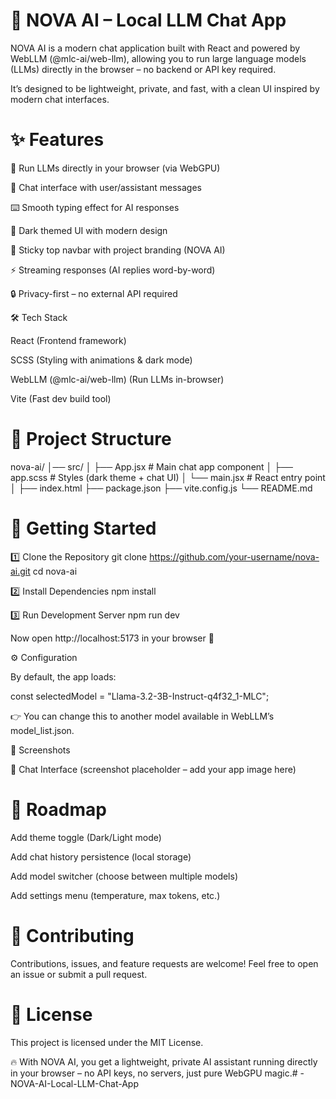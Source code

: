 # 🚀 NOVA AI – Local LLM Chat App

NOVA AI is a modern chat application built with React and powered by WebLLM (@mlc-ai/web-llm), allowing you to run large language models (LLMs) directly in the browser – no backend or API key required.

It’s designed to be lightweight, private, and fast, with a clean UI inspired by modern chat interfaces.

# ✨ Features

🧠 Run LLMs directly in your browser (via WebGPU)

💬 Chat interface with user/assistant messages

⌨️ Smooth typing effect for AI responses

🖤 Dark themed UI with modern design

📌 Sticky top navbar with project branding (NOVA AI)

⚡ Streaming responses (AI replies word-by-word)

🔒 Privacy-first – no external API required

🛠️ Tech Stack

React (Frontend framework)

SCSS (Styling with animations & dark mode)

WebLLM (@mlc-ai/web-llm) (Run LLMs in-browser)

Vite (Fast dev build tool)

# 📂 Project Structure
nova-ai/
│── src/
│   ├── App.jsx       # Main chat app component
│   ├── app.scss      # Styles (dark theme + chat UI)
│   └── main.jsx      # React entry point
│
├── index.html
├── package.json
├── vite.config.js
└── README.md

# 🚀 Getting Started
1️⃣ Clone the Repository
git clone https://github.com/your-username/nova-ai.git
cd nova-ai

2️⃣ Install Dependencies
npm install

3️⃣ Run Development Server
npm run dev


Now open http://localhost:5173
 in your browser 🎉

⚙️ Configuration

By default, the app loads:

const selectedModel = "Llama-3.2-3B-Instruct-q4f32_1-MLC";


👉 You can change this to another model available in WebLLM’s model_list.json.

📸 Screenshots

🔹 Chat Interface
(screenshot placeholder – add your app image here)

# 🌟 Roadmap

 Add theme toggle (Dark/Light mode)

 Add chat history persistence (local storage)

 Add model switcher (choose between multiple models)

 Add settings menu (temperature, max tokens, etc.)

# 🤝 Contributing

Contributions, issues, and feature requests are welcome!
Feel free to open an issue or submit a pull request.

# 📜 License

This project is licensed under the MIT License.

🔥 With NOVA AI, you get a lightweight, private AI assistant running directly in your browser – no API keys, no servers, just pure WebGPU magic.#   - N O V A - A I - L o c a l - L L M - C h a t - A p p 
 
 
